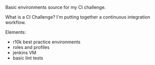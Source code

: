 Basic environments source for my CI challenge.

What is a CI Challenge? I'm putting together a continuous integration workflow.

Elements:

- r10k best practice environments
- roles and profiles
- jenkins VM
- basic lint tests
